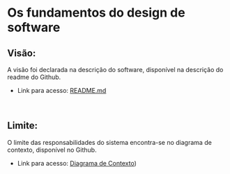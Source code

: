 # Os fundamentos do design de software

## Visão:
A visão foi declarada na descrição do software, disponível na descrição do readme do Github.
-  Link para acesso: [README.md](https://github.com/joycebeatriz/Trabalho_Final_Muuvie#descrição)
<br>

## Limite:
O limite das responsabilidades do sistema encontra-se no diagrama de contexto, disponível no Github.
- Link para acesso: [Diagrama de Contexto](https://github.com/joycebeatriz/Trabalho_Final_Muuvie/blob/main/Documentacao/DiagramaDeContexto.jpg))

